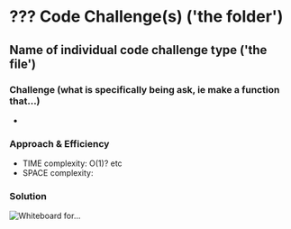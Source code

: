 # ??? Code Challenge(s) ('the folder')

##  Name of individual code challenge type ('the file')

### Challenge (what is specifically being ask, ie make a function that...)
- 

### Approach & Efficiency
- TIME complexity: O(1)? etc
- SPACE complexity: 

### Solution
![Whiteboard for...]()